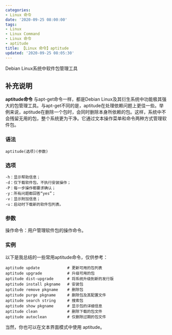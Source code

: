```yaml
---
categories:
- Linux 命令
date: '2020-09-25 08:00:00'
tags:
- Linux
- Linux Command
- Linux 命令
- aptitude
title: 【Linux 命令】aptitude
updated: '2020-09-25 08:05:30'
---
```


Debian Linux系统中软件包管理工具

## 补充说明

**aptitude命令** 与apt-get命令一样，都是Debian Linux及其衍生系统中功能极其强大的包管理工具。与apt-get不同的是，aptitude在处理依赖问题上更佳一些。举例来说，aptitude在删除一个包时，会同时删除本身所依赖的包。这样，系统中不会残留无用的包，整个系统更为干净。它通过文本操作菜单和命令两种方式管理软件包。

###  语法

```shell
aptitude(选项)(参数)
```

###  选项

```shell
-h：显示帮助信息；
-d：仅下载软件包，不执行安装操作；
-P：每一步操作都要求确认；
-y：所有问题都回答“yes”；
-v：显示附加信息；
-u：启动时下载新的软件包列表。
```

###  参数

操作命令：用户管理软件包的操作命令。

###  实例

以下是我总结的一些常用aptitude命令，仅供参考：

```shell
aptitude update            # 更新可用的包列表
aptitude upgrade           # 升级可用的包
aptitude dist-upgrade      # 将系统升级到新的发行版
aptitude install pkgname   # 安装包
aptitude remove pkgname    # 删除包
aptitude purge pkgname     # 删除包及其配置文件
aptitude search string     # 搜索包
aptitude show pkgname      # 显示包的详细信息
aptitude clean             # 删除下载的包文件
aptitude autoclean         # 仅删除过期的包文件
```

当然，你也可以在文本界面模式中使用 aptitude。


<!-- Linux命令行搜索引擎：https://jaywcjlove.github.io/linux-command/ -->